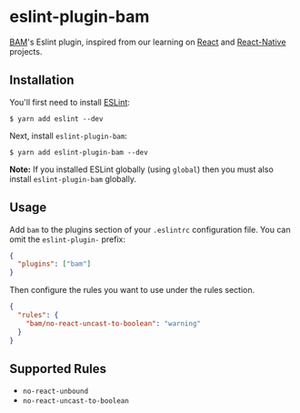 # eslint-plugin-bam

[BAM](https://www.bam.tech/)'s Eslint plugin, inspired from our learning on [React](https://reactjs.org/) and [React-Native](https://facebook.github.io/react-native/) projects.

## Installation

You'll first need to install [ESLint](http://eslint.org):

```
$ yarn add eslint --dev
```

Next, install `eslint-plugin-bam`:

```
$ yarn add eslint-plugin-bam --dev
```

**Note:** If you installed ESLint globally (using `global`) then you must also install `eslint-plugin-bam` globally.

## Usage

Add `bam` to the plugins section of your `.eslintrc` configuration file. You can omit the `eslint-plugin-` prefix:

```json
{
  "plugins": ["bam"]
}
```

Then configure the rules you want to use under the rules section.

```json
{
  "rules": {
    "bam/no-react-uncast-to-boolean": "warning"
  }
}
```

## Supported Rules

- `no-react-unbound`
- `no-react-uncast-to-boolean`
